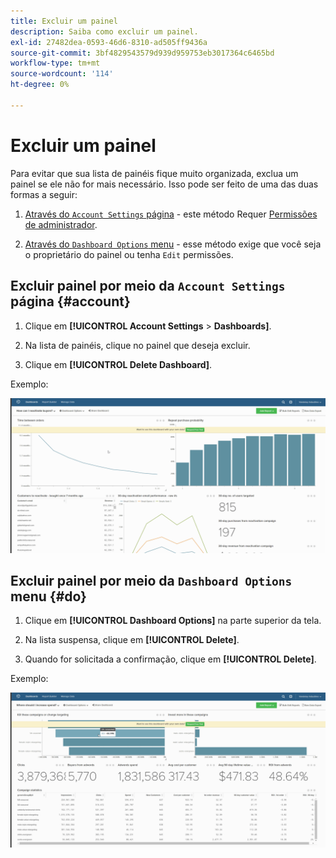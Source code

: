 ```yaml
---
title: Excluir um painel
description: Saiba como excluir um painel.
exl-id: 27482dea-0593-46d6-8310-ad505ff9436a
source-git-commit: 3bf4829543579d939d959753eb3017364c6465bd
workflow-type: tm+mt
source-wordcount: '114'
ht-degree: 0%

---
```


# Excluir um painel

Para evitar que sua lista de painéis fique muito organizada, exclua um painel se ele não for mais necessário. Isso pode ser feito de uma das duas formas a seguir:

1. [Através do `Account Settings` página](#account) - este método Requer [Permissões de administrador](../../administrator/user-management/user-management.md).

1. [Através do `Dashboard Options` menu](#do) - esse método exige que você seja o proprietário do painel ou tenha `Edit` permissões.

## Excluir painel por meio da `Account Settings` página {#account}

1. Clique em **[!UICONTROL Account Settings** > **Dashboards]**.

1. Na lista de painéis, clique no painel que deseja excluir.

1. Clique em **[!UICONTROL Delete Dashboard]**.

Exemplo:

![excluir painel](../../assets/deleting_dash.gif)<!--{: width="703" height="346"}-->

## Excluir painel por meio da `Dashboard Options` menu {#do}

1. Clique em **[!UICONTROL Dashboard Options]** na parte superior da tela.

1. Na lista suspensa, clique em **[!UICONTROL Delete]**.

1. Quando for solicitada a confirmação, clique em **[!UICONTROL Delete]**.

Exemplo:

![excluir painel](../../assets/deleting_dash_2.gif)<!--{: width="703" height="347"}-->
